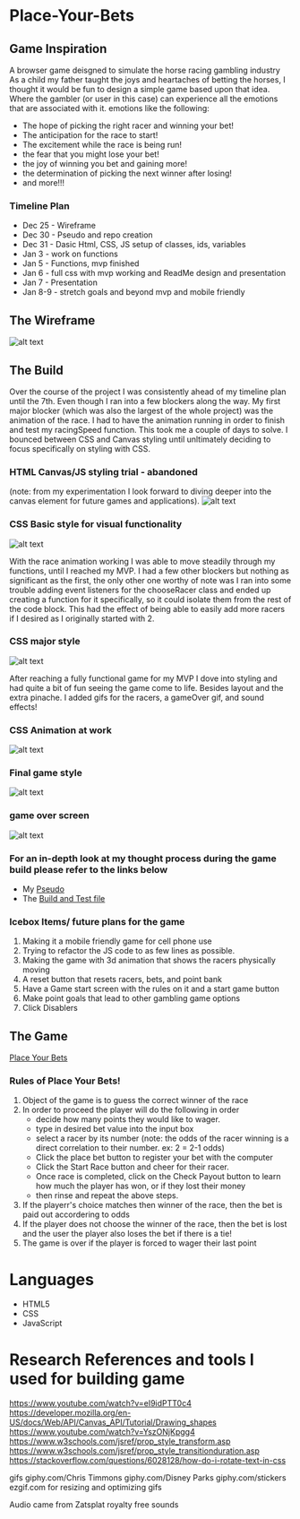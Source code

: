 # Place-Your-Bets

## Game Inspiration
A browser game deisgned to simulate the horse racing gambling industry
As a child my father taught the joys and heartaches of betting the horses, I thought it would be fun to design a simple game based upon that idea. Where the gambler (or user in this case) can experience all the emotions that are associated with it. 
  emotions like the following:
 - The hope of picking the right racer and winning your bet!
 - The anticipation for the race to start!
 - The excitement while the race is being run!
 - the fear that you might lose your bet! 
 - the joy of winning you bet and gaining more! 
 - the determination of picking the next winner after losing! 
 - and more!!!



### Timeline Plan
- Dec 25 - Wireframe
- Dec 30 - Pseudo and repo creation
- Dec 31 - Dasic Html, CSS, JS setup of classes, ids, variables
- Jan 3 - work on functions
- Jan 5 - Functions, mvp finished
- Jan 6 - full css with mvp working and ReadMe design and presentation
- Jan 7 - Presentation
- Jan 8-9 - stretch goals and beyond mvp and mobile friendly

## The Wireframe
![alt text](https://github.com/rybaier/Place-Your-Bets/blob/main/images%20/SquaresRacing.png)

## The Build
Over the course of the project I was consistently ahead of my timeline plan until the 7th. Even though I ran into a few blockers along the way. My first major blocker (which was also the largest of the whole project) was the animation of the race. I had to have the animation running in order to finish and test my racingSpeed function. This took me a couple of days to solve. I bounced between CSS and Canvas styling until unltimately deciding to focus specifically on styling with CSS.  

### HTML Canvas/JS styling trial - abandoned 
(note: from my experimentation I look forward to diving deeper into the canvas element for future games and applications).
![alt text](https://github.com/rybaier/Place-Your-Bets/blob/main/images%20/screenshots-of-game/PYB-screenshot-1-1-10pm.png) 

### CSS Basic style for visual functionality 
![alt text](https://github.com/rybaier/Place-Your-Bets/blob/main/images%20/screenshots-of-game/PYB-01-04-at-3.21.37-PM.png) 


With the race animation working I was able to move steadily through my functions, until I reached my MVP. I had a few other blockers but nothing as significant as the first, the only other one worthy of note was I ran into some trouble adding event listeners for the chooseRacer class and ended up creating a function for it specifically, so it could isolate them from the rest of the code block.  This had the effect of being able to easily add more racers if I desired as I originally started with 2. 

### CSS major style 
![alt text](https://github.com/rybaier/Place-Your-Bets/blob/main/images%20/screenshots-of-game/Screen-Shot-2022-01-05-at-3.53.14-PM.png)

After reaching a fully functional game for my MVP I dove into styling and had quite a bit of fun seeing the game come to life. Besides layout and the extra pinache. I added gifs for the racers, a gameOver gif, and sound effects! 

### CSS Animation at work
![alt text](https://github.com/rybaier/Place-Your-Bets/blob/main/images%20/screenshots-of-game/Screen-Shot-2022-01-05-at-3.54.26-PM.png)

### Final game style
![alt text](https://github.com/rybaier/Place-Your-Bets/blob/main/images%20/screenshots-of-game/finished%20browser%20style.png)

### game over screen
![alt text](https://github.com/rybaier/Place-Your-Bets/blob/main/images%20/screenshots-of-game/game-over%20-creen.png)




### For an in-depth look at my thought process during the game build please refer to the links below 
- My [Pseudo](https://github.com/rybaier/Place-Your-Bets/blob/main/js-files/pseudo.js)
- The [Build and Test file](https://github.com/rybaier/Place-Your-Bets/blob/main/js-files/test.js)

### Icebox Items/ future plans for the game
1. Making it a mobile friendly game for cell phone use
2. Trying to refactor the JS code to as few lines as possible.
3. Making the game with 3d animation that shows the racers physically moving
4. A reset button that resets racers, bets, and point bank
5. Have a Game start screen with the rules on it and a start game button 
6. Make point goals that lead to other gambling game options 
7. Click Disablers

## The Game
[Place Your Bets](https://rybaier.github.io/Place-Your-Bets/)

### Rules of Place Your Bets!
1. Object of the game is to guess the correct winner of the race
2. In order to proceed the player will do the following in order
    - decide how many points they would like to wager.
    - type in desired bet value into the input box
    - select a racer by its number (note: the odds of the racer winning is a direct     correlation to their number. ex: 2 = 2-1 odds)
    - Click the place bet button to register your bet with the computer
    - Click the Start Race button and cheer for their racer. 
    - Once race is completed, click on the Check Payout button to learn how much the player has won, or if they lost their money
    - then rinse and repeat the above steps.
3. If the playerr's choice matches then winner of the race, then the bet is paid out accordering to odds 
4. If the player does not choose the winner of the race, then the bet is lost and the user the player also loses the bet if there is a tie!
5. The game is over if the player is forced to wager their last point

# Languages
- HTML5
- CSS
- JavaScript 

# Research References and tools I used for building game
https://www.youtube.com/watch?v=eI9idPTT0c4
https://developer.mozilla.org/en-US/docs/Web/API/Canvas_API/Tutorial/Drawing_shapes
https://www.youtube.com/watch?v=YszONjKpgg4
https://www.w3schools.com/jsref/prop_style_transform.asp
https://www.w3schools.com/jsref/prop_style_transitionduration.asp
https://stackoverflow.com/questions/6028128/how-do-i-rotate-text-in-css

gifs
giphy.com/Chris Timmons
giphy.com/Disney Parks
giphy.com/stickers
ezgif.com for resizing and optimizing gifs

Audio came from Zatsplat royalty free sounds

